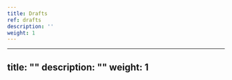 ```yaml
---
title: Drafts
ref: drafts
description: ''
weight: 1
---
```

---
title: ""
description: ""
weight: 1
---